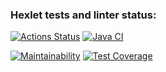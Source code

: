 ### Hexlet tests and linter status:
[![Actions Status](https://github.com/sushilyaz/java-project-99/actions/workflows/hexlet-check.yml/badge.svg)](https://github.com/sushilyaz/java-project-99/actions)
[![Java CI](https://github.com/sushilyaz/java-project-99/actions/workflows/app.yml/badge.svg?branch=main)](https://github.com/sushilyaz/java-project-99/actions/workflows/app.yml)

[![Maintainability](https://api.codeclimate.com/v1/badges/cdd65f2d5ff11872ac97/maintainability)](https://codeclimate.com/github/sushilyaz/java-project-99/maintainability)
[![Test Coverage](https://api.codeclimate.com/v1/badges/cdd65f2d5ff11872ac97/test_coverage)](https://codeclimate.com/github/sushilyaz/java-project-99/test_coverage)
